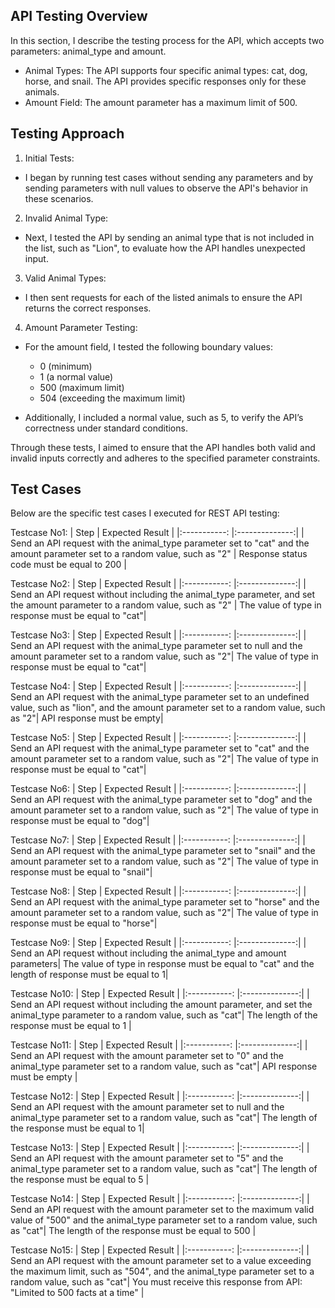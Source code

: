 ## API Testing Overview

In this section, I describe the testing process for the API, which accepts two parameters: animal_type and amount.

  * Animal Types: The API supports four specific animal types: cat, dog, horse, and snail. The API provides specific responses only for these animals.
  * Amount Field: The amount parameter has a maximum limit of 500.


## Testing Approach

1. Initial Tests:

  * I began by running test cases without sending any parameters and by sending parameters with null values to observe the API's behavior in these scenarios.

2. Invalid Animal Type:

  * Next, I tested the API by sending an animal type that is not included in the list, such as "Lion", to evaluate how the API handles unexpected input.

3. Valid Animal Types:

  * I then sent requests for each of the listed animals to ensure the API returns the correct responses.

4. Amount Parameter Testing:

  * For the amount field, I tested the following boundary values:

     * 0 (minimum)
     * 1 (a normal value)
     * 500 (maximum limit)
     * 504 (exceeding the maximum limit)

  * Additionally, I included a normal value, such as 5, to verify the API’s correctness under standard conditions.

Through these tests, I aimed to ensure that the API handles both valid and invalid inputs correctly and adheres to the specified parameter constraints.

## Test Cases

Below are the specific test cases I executed for REST API testing:

Testcase No1:
| Step | Expected Result |
|:-----------: |:--------------:|
| Send an API request with the animal_type parameter set to "cat" and the amount parameter set to a random value, such as "2" | Response status code must be equal to 200 |

Testcase No2:
| Step | Expected Result |
|:-----------: |:--------------:|
| Send an API request without including the animal_type parameter, and set the amount parameter to a random value, such as "2" | The value of type in response must be equal to "cat"|

Testcase No3:
| Step | Expected Result |
|:-----------: |:--------------:|
| Send an API request with the animal_type parameter set to null and the amount parameter set to a random value, such as "2"| The value of type in response must be equal to "cat"|

Testcase No4:
| Step | Expected Result |
|:-----------: |:--------------:|
| Send an API request with the animal_type parameter set to an undefined value, such as "lion", and the amount parameter set to a random value, such as "2"| API response must be empty|

Testcase No5:
| Step | Expected Result |
|:-----------: |:--------------:|
| Send an API request with the animal_type parameter set to "cat" and the amount parameter set to a random value, such as "2"| The value of type in response must be equal to "cat"|

Testcase No6:
| Step | Expected Result |
|:-----------: |:--------------:|
| Send an API request with the animal_type parameter set to "dog" and the amount parameter set to a random value, such as "2"| The value of type in response must be equal to "dog"|

Testcase No7:
| Step | Expected Result |
|:-----------: |:--------------:|
| Send an API request with the animal_type parameter set to "snail" and the amount parameter set to a random value, such as "2"| The value of type in response must be equal to "snail"|

Testcase No8:
| Step | Expected Result |
|:-----------: |:--------------:|
| Send an API request with the animal_type parameter set to "horse" and the amount parameter set to a random value, such as "2"| The value of type in response must be equal to "horse"|

Testcase No9:
| Step | Expected Result |
|:-----------: |:--------------:|
| Send an API request without including the animal_type and amount parameters| The value of type in response must be equal to "cat" and the length of response must be equal to 1|

Testcase No10:
| Step | Expected Result |
|:-----------: |:--------------:|
| Send an API request without including the amount parameter, and set the animal_type parameter to a random value, such as "cat"| The length of the response must be equal to 1 |

Testcase No11:
| Step | Expected Result |
|:-----------: |:--------------:|
| Send an API request with the amount parameter set to "0" and the animal_type parameter set to a random value, such as "cat"| API response must be empty |

Testcase No12:
| Step | Expected Result |
|:-----------: |:--------------:|
| Send an API request with the amount parameter set to null and the animal_type parameter set to a random value, such as "cat"| The length of the response must be equal to 1|

Testcase No13:
| Step | Expected Result |
|:-----------: |:--------------:|
| Send an API request with the amount parameter set to "5" and the animal_type parameter set to a random value, such as "cat"| The length of the response must be equal to 5 |

Testcase No14:
| Step | Expected Result |
|:-----------: |:--------------:|
| Send an API request with the amount parameter set to the maximum valid value of "500" and the animal_type parameter set to a random value, such as "cat"| The length of the response must be equal to 500 |

Testcase No15:
| Step | Expected Result |
|:-----------: |:--------------:|
| Send an API request with the amount parameter set to a value exceeding the maximum limit, such as "504", and the animal_type parameter set to a random value, such as "cat"| You must receive this response from API: "Limited to 500 facts at a time" |




